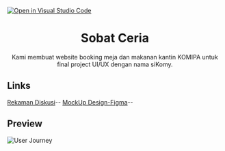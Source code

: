 [![Open in Visual Studio Code](https://classroom.github.com/assets/open-in-vscode-c66648af7eb3fe8bc4f294546bfd86ef473780cde1dea487d3c4ff354943c9ae.svg)](https://classroom.github.com/online_ide?assignment_repo_id=8334709&assignment_repo_type=AssignmentRepo)
<h1 align="center">Sobat Ceria</h1>
<p align="center">Kami membuat website booking meja dan makanan kantin KOMIPA untuk final project UI/UX dengan nama siKomy.</p>

## Links
[Rekaman Diskusi](https://drive.google.com/file/d/1Zoy42ZKTH0fEP31JrpW-Sl9yBokNf9lU/view?usp=sharing)--
[MockUp Design-Figma](https://www.figma.com/file/8KDrX8U6OUjQ02cf39sIRQ/UI%2FUX?node-id=181%3A167&t=CAlRO5ySbQfMCWL3-1)--

## Preview
![User Journey](/userJourney.png "User Journey")

